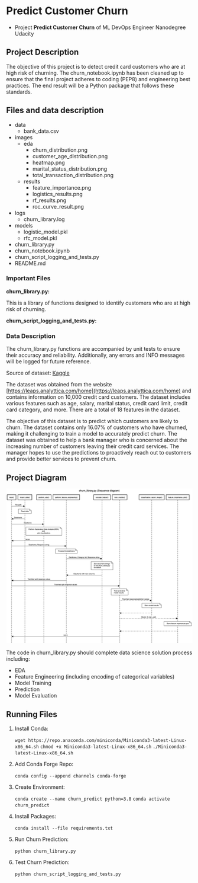 # Predict Customer Churn

- Project **Predict Customer Churn** of ML DevOps Engineer Nanodegree Udacity

## Project Description
The objective of this project is to detect credit card customers who are at high risk of churning. The churn_notebook.ipynb has been cleaned up to ensure that the final project adheres to coding (PEP8) and engineering best practices. The end result will be a Python package that follows these standards.

## Files and data description

-   data
    -   bank_data.csv
-   images
    -   eda
        -   churn_distribution.png
        -   customer_age_distribution.png
        -   heatmap.png
        -   marital_status_distribution.png
        -   total_transaction_distribution.png
    -   results
        -   feature_importance.png
        -   logistics_results.png
        -   rf_results.png
        -   roc_curve_result.png
-   logs
    -   churn_library.log
-   models
    -   logistic_model.pkl
    -   rfc_model.pkl
-   churn_library.py
-   churn_notebook.ipynb
-   churn_script_logging_and_tests.py
-   README.md

### Important Files

**churn_library.py:**

This is a library of functions designed to identify customers who are at high risk of churning.

**churn_script_logging_and_tests.py:**  

### Data Description

The churn_library.py functions are accompanied by unit tests to ensure their accuracy and reliability. Additionally, any errors and INFO messages will be logged for future reference.

Source of dataset: [Kaggle](https://www.kaggle.com/datasets/sakshigoyal7/credit-card-customers)

The dataset was obtained from the website  [https://leaps.analyttica.com/home](https://leaps.analyttica.com/home)  and contains information on 10,000 credit card customers. The dataset includes various features such as age, salary, marital status, credit card limit, credit card category, and more. There are a total of 18 features in the dataset.

The objective of this dataset is to predict which customers are likely to churn. The dataset contains only 16.07% of customers who have churned, making it challenging to train a model to accurately predict churn. The dataset was obtained to help a bank manager who is concerned about the increasing number of customers leaving their credit card services. The manager hopes to use the predictions to proactively reach out to customers and provide better services to prevent churn.


## Project Diagram 

![Project Diagram](clean-code-principles/project-predict-customer-churn/project_diagram.jpeg)

The code in churn_library.py should complete data science solution process including:

-   EDA
-   Feature Engineering (including encoding of categorical variables)
-   Model Training
-   Prediction
-   Model Evaluation

## Running Files

1.  Install Conda:

    `wget https://repo.anaconda.com/miniconda/Miniconda3-latest-Linux-x86_64.sh`
    `chmod +x Miniconda3-latest-Linux-x86_64.sh`
    `./Miniconda3-latest-Linux-x86_64.sh`

2.  Add Conda Forge Repo:

    `conda config --append channels conda-forge`

3.  Create Environment:

    `conda create --name churn_predict python=3.8`
    `conda activate churn_predict`

4.  Install Packages:

    `conda install --file requirements.txt`

5.  Run Churn Prediction:

    `python churn_library.py`

6.  Test Churn Prediction:

    `python churn_script_logging_and_tests.py`
